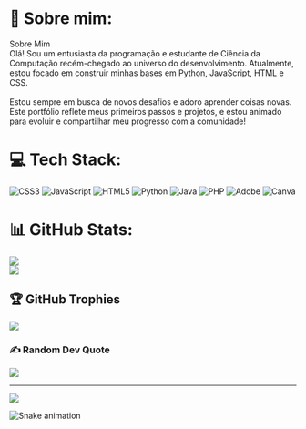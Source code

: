 # 💫 Sobre mim:
Sobre Mim<br>Olá! Sou um entusiasta da programação e estudante de Ciência da Computação recém-chegado ao universo do desenvolvimento. Atualmente, estou focado em construir minhas bases em Python, JavaScript, HTML e CSS.<br><br>Estou sempre em busca de novos desafios e adoro aprender coisas novas. Este portfólio reflete meus primeiros passos e projetos, e estou animado para evoluir e compartilhar meu progresso com a comunidade!


# 💻 Tech Stack:
![CSS3](https://img.shields.io/badge/css3-%231572B6.svg?style=for-the-badge&logo=css3&logoColor=white) ![JavaScript](https://img.shields.io/badge/javascript-%23323330.svg?style=for-the-badge&logo=javascript&logoColor=%23F7DF1E) ![HTML5](https://img.shields.io/badge/html5-%23E34F26.svg?style=for-the-badge&logo=html5&logoColor=white) ![Python](https://img.shields.io/badge/python-3670A0?style=for-the-badge&logo=python&logoColor=ffdd54) ![Java](https://img.shields.io/badge/java-%23ED8B00.svg?style=for-the-badge&logo=openjdk&logoColor=white) ![PHP](https://img.shields.io/badge/php-%23777BB4.svg?style=for-the-badge&logo=php&logoColor=white) ![Adobe](https://img.shields.io/badge/adobe-%23FF0000.svg?style=for-the-badge&logo=adobe&logoColor=white) ![Canva](https://img.shields.io/badge/Canva-%2300C4CC.svg?style=for-the-badge&logo=Canva&logoColor=white)
# 📊 GitHub Stats:
![](https://nirzak-streak-stats.vercel.app/?user=TheRazorbill&theme=dark&hide_border=false)<br/>
![](https://github-readme-stats.vercel.app/api/top-langs/?username=TheRazorbill&theme=dark&hide_border=false&include_all_commits=false&count_private=false&layout=compact)

## 🏆 GitHub Trophies
![](https://github-profile-trophy.vercel.app/?username=TheRazorbill&theme=radical&no-frame=false&no-bg=true&margin-w=4)

### ✍️ Random Dev Quote
![](https://quotes-github-readme.vercel.app/api?type=horizontal&theme=radical)

---
[![](https://visitcount.itsvg.in/api?id=TheRazorbill&icon=0&color=0)](https://visitcount.itsvg.in)

<img src="https://raw.githubusercontent.com/TheRazorbill/TheRazorbill/output/snake.svg" alt="Snake animation" />

###
